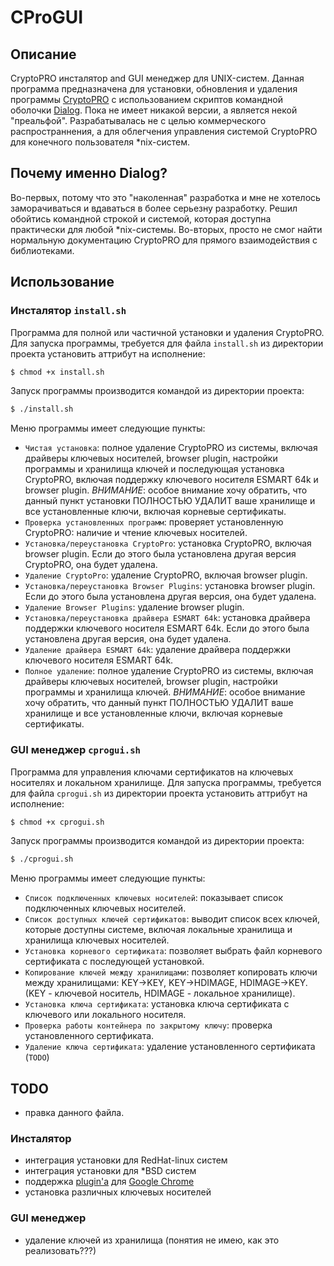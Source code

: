# CProGUI

## Описание
CryptoPRO инсталятор and GUI менеджер для UNIX-систем.
Данная программа предназначена для установки, обновления и удаления программы [CryptoPRO](http://www.cryptopro.ru/) с использованием скриптов командной оболочки [Dialog](http://invisible-island.net/dialog/).
Пока не имеет никакой версии, а является некой "преальфой". Разрабатывалась не с целью коммерческого распространнения, а для облегчения управления системой CryptoPRO для конечного пользователя *nix-систем.

## Почему именно Dialog?
Во-первых, потому что это "наколенная" разработка и мне не хотелось заморачиваться и вдаваться в более серьезну разработку. Решил обойтись командной строкой и системой, которая доступна практически для любой *nix-системы.
Во-вторых, просто не смог найти нормальную документацию CryptoPRO для прямого взаимодействия с библиотеками.

## Использование

### Инсталятор `install.sh`
Программа для полной или частичной установки и удаления CryptoPRO.
Для запуска программы, требуется для файла `install.sh` из директории проекта установить аттрибут на исполнение:

```bash
$ chmod +x install.sh
```

Запуск программы производится командой из директории проекта:

```bash
$ ./install.sh
```

Меню программы имеет следующие пункты:
  - `Чистая установка`: полное удаление CryptoPRO из системы, включая драйверы ключевых носителей, browser plugin, настройки программы и хранилища ключей и последующая установка CryptoPRO, включая поддержку ключевого носителя ESMART 64k и browser plugin.
    *ВНИМАНИЕ*: особое внимание хочу обратить, что данный пункт установки ПОЛНОСТЬЮ УДАЛИТ ваше хранилище и все установленные ключи, включая корневые сертификаты. 
  - `Проверка установленных программ`: проверяет установленную CryptoPRO: наличие и чтение ключевых носителей.
  - `Установка/переустановка CryptoPro`: установка CryptoPRO, включая browser plugin. Если до этого была установлена другая версия CryptoPRO, она будет удалена.
  - `Удаление CryptoPro`: удаление CryptoPRO, включая browser plugin.
  - `Установка/переустановка Browser Plugins`: установка browser plugin. Если до этого была установлена другая версия, она будет удалена.
  - `Удаление Browser Plugins`: удаление browser plugin.
  - `Установка/переустановка драйвера ESMART 64k`: установка драйвера поддержки ключевого носителя ESMART 64k. Если до этого была установлена другая версия, она будет удалена.
  - `Удаление драйвера ESMART 64k`: удаление драйвера поддержки ключевого носителя ESMART 64k.
  - `Полное удаление`: полное удаление CryptoPRO из системы, включая драйверы ключевых носителей, browser plugin, настройки программы и хранилища ключей.
    *ВНИМАНИЕ*: особое внимание хочу обратить, что данный пункт ПОЛНОСТЬЮ УДАЛИТ ваше хранилище и все установленные ключи, включая корневые сертификаты. 

### GUI менеджер `cprogui.sh`
Программа для управления ключами сертификатов на ключевых носителях и локальном хранилище.
Для запуска программы, требуется для файла `cprogui.sh` из директории проекта установить аттрибут на исполнение:

```bash
$ chmod +x cprogui.sh
```

Запуск программы производится командой из директории проекта:

```bash
$ ./cprogui.sh
```

Меню программы имеет следующие пункты:
  - `Список подключенных ключевых носителей`: показывает список подключенных ключевых носителей.
  - `Список доступных ключей сертификатов`: выводит список всех ключей, которые доступны системе, включая локальные хранилища и хранилища ключевых носителей.
  - `Установка корневого сертификата`: позволяет выбрать файл корневого сертификата с последующей установкой.
  - `Копирование ключей между хранилищами`: позволяет копировать ключи между хранилищами: KEY->KEY, KEY->HDIMAGE, HDIMAGE->KEY. (KEY - ключевой носитель, HDIMAGE - локальное хранилище).
  - `Установка ключа сертификата`: установка ключа сертификата с ключевого или локального носителя.
  - `Проверка работы контейнера по закрытому ключу`: проверка установленного сертификата.
  - `Удаление ключа сертификата`: удаление установленного сертификата (`TODO`)

## TODO
  - правка данного файла.

### Инсталятор
  - интеграция установки для RedHat-linux систем
  - интеграция установки для *BSD систем
  - поддержка [plugin'а](http://www.cryptopro.ru/products/cades/downloads) для [Google Chrome](https://www.google.com/chrome/browser/desktop/index.html)
  - установка различных ключевых носителей

### GUI менеджер
  - удаление ключей из хранилища (понятия не имею, как это реализовать???)
